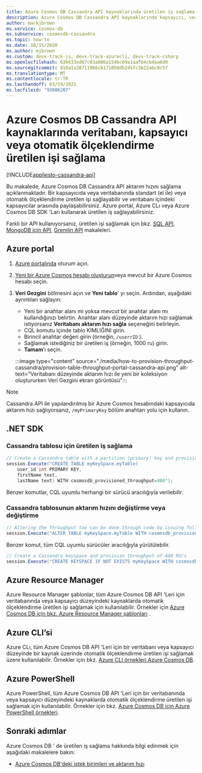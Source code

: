 ```yaml
---
title: Azure Cosmos DB Cassandra API kaynaklarında üretilen iş sağlama
description: Azure Cosmos DB Cassandra API kaynaklarında kapsayıcı, veritabanı ve otomatik ölçeklendirme işleme sağlamayı öğrenin. Azure portal, CLı, PowerShell ve diğer çeşitli SDK 'Ları kullanacaksınız.
author: markjbrown
ms.service: cosmos-db
ms.subservice: cosmosdb-cassandra
ms.topic: how-to
ms.date: 10/15/2020
ms.author: mjbrown
ms.custom: devx-track-js, devx-track-azurecli, devx-track-csharp
ms.openlocfilehash: 63b633ed67c03a006a154bc69a1aafb4cb4aa6d0
ms.sourcegitcommit: 910a1a38711966cb171050db245fc3b22abc8c5f
ms.translationtype: MT
ms.contentlocale: tr-TR
ms.lasthandoff: 03/19/2021
ms.locfileid: "93086287"
---
```

# <a name="provision-database-container-or-autoscale-throughput-on-azure-cosmos-db-cassandra-api-resources"></a>Azure Cosmos DB Cassandra API kaynaklarında veritabanı, kapsayıcı veya otomatik ölçeklendirme üretilen işi sağlama
[!INCLUDE[appliesto-cassandra-api](includes/appliesto-cassandra-api.md)]

Bu makalede, Azure Cosmos DB Cassandra API aktarım hızını sağlama açıklanmaktadır. Bir kapsayıcıda veya veritabanında standart (el ile) veya otomatik ölçeklendirme üretilen işi sağlayabilir ve veritabanı içindeki kapsayıcılar arasında paylaşabilirsiniz. Azure portal, Azure CLı veya Azure Cosmos DB SDK 'Ları kullanarak üretilen iş sağlayabilirsiniz.

Farklı bir API kullanıyorsanız, üretilen işi sağlamak için bkz. [SQL API](how-to-provision-container-throughput.md), [MongoDB için API](how-to-provision-throughput-mongodb.md), [Gremlin API](how-to-provision-throughput-gremlin.md) makaleleri.

## <a name="azure-portal"></a><a id="portal-cassandra"></a> Azure portal

1. [Azure portalında](https://portal.azure.com/) oturum açın.

1. [Yeni bir Azure Cosmos hesabı oluşturun](create-mongodb-dotnet.md#create-a-database-account)veya mevcut bir Azure Cosmos hesabı seçin.

1. **Veri Gezgini** bölmesini açın ve **Yeni tablo**' yı seçin. Ardından, aşağıdaki ayrıntıları sağlayın:

   * Yeni bir anahtar alanı mi yoksa mevcut bir anahtar alanı mı kullandığınızı belirtin. Anahtar alanı düzeyinde aktarım hızı sağlamak istiyorsanız **Veritabanı aktarım hızı sağla** seçeneğini belirleyin.
   * CQL komutu içinde tablo KIMLIĞINI girin.
   * Birincil anahtar değeri girin (örneğin, `/userrID` ).
   * Sağlamak istediğiniz bir üretilen iş (örneğin, 1000 ru) girin.
   * **Tamam**’ı seçin.

    :::image type="content" source="./media/how-to-provision-throughput-cassandra/provision-table-throughput-portal-cassandra-api.png" alt-text="Veritabanı düzeyinde aktarım hızı ile yeni bir koleksiyon oluştururken Veri Gezgini ekran görüntüsü":::

> [!Note]
> Cassandra API ile yapılandırılmış bir Azure Cosmos hesabındaki kapsayıcıda aktarım hızı sağlıyorsanız, `/myPrimaryKey` bölüm anahtarı yolu için kullanın.

## <a name="net-sdk"></a><a id="dotnet-cassandra"></a> .NET SDK

### <a name="provision-throughput-for-a-cassandra-table"></a>Cassandra tablosu için üretilen iş sağlama

```csharp
// Create a Cassandra table with a partition (primary) key and provision throughput of 400 RU/s
session.Execute("CREATE TABLE myKeySpace.myTable(
    user_id int PRIMARY KEY,
    firstName text,
    lastName text) WITH cosmosdb_provisioned_throughput=400");

```
Benzer komutlar, CQL uyumlu herhangi bir sürücü aracılığıyla verilebilir.

### <a name="alter-or-change-throughput-for-a-cassandra-table"></a>Cassandra tablosunun aktarım hızını değiştirme veya değiştirme

```csharp
// Altering the throughput too can be done through code by issuing following command
session.Execute("ALTER TABLE myKeySpace.myTable WITH cosmosdb_provisioned_throughput=5000");
```

Benzer komut, tüm CQL uyumlu sürücüler aracılığıyla yürütülebilir.

```csharp
// Create a Cassandra keyspace and provision throughput of 400 RU/s
session.Execute("CREATE KEYSPACE IF NOT EXISTS myKeySpace WITH cosmosdb_provisioned_throughput=400");
```

## <a name="azure-resource-manager"></a>Azure Resource Manager

Azure Resource Manager şablonlar, tüm Azure Cosmos DB API 'Leri için veritabanında veya kapsayıcı düzeyindeki kaynaklarda otomatik ölçeklendirme üretilen işi sağlamak için kullanılabilir. Örnekler için [Azure Cosmos DB için bkz. Azure Resource Manager şablonları](templates-samples-cassandra.md) .

## <a name="azure-cli"></a>Azure CLI’si

Azure CLı, tüm Azure Cosmos DB API 'Leri için bir veritabanı veya kapsayıcı düzeyinde bir kaynak üzerinde otomatik ölçeklendirme üretilen işi sağlamak üzere kullanılabilir. Örnekler için bkz. [Azure CLI örnekleri Azure Cosmos DB](cli-samples-cassandra.md).

## <a name="azure-powershell"></a>Azure PowerShell

Azure PowerShell, tüm Azure Cosmos DB API 'Leri için bir veritabanında veya kapsayıcı düzeyindeki kaynaklarda otomatik ölçeklendirme üretilen işi sağlamak için kullanılabilir. Örnekler için bkz. [Azure Cosmos DB için Azure PowerShell örnekleri](powershell-samples-cassandra.md).

## <a name="next-steps"></a>Sonraki adımlar

Azure Cosmos DB ' de üretilen iş sağlama hakkında bilgi edinmek için aşağıdaki makalelere bakın:

* [Azure Cosmos DB'deki istek birimleri ve aktarım hızı](request-units.md)
